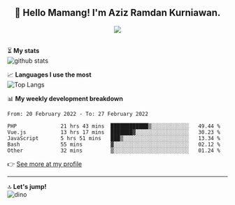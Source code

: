 <h2 align="center">👋 Hello Mamang! I'm Aziz Ramdan Kurniawan.</h2>  
<p align="center">
  <img src="https://komarev.com/ghpvc/?username=azizramdan"> <br><br>
</p>
    
⏳ **My stats**  
![github stats](https://github-readme-stats.vercel.app/api?username=azizramdan&show_icons=true&count_private=true&title_color=000&hide_border=true&hide_title=true)  

📈 **Languages I use the most**  
![Top Langs](https://github-readme-stats.vercel.app/api/top-langs/?username=azizramdan&layout=compact&langs_count=6&hide=tsql&hide_border=true&hide_title=true&exclude_repo=Futsal-Go,Futsal-Go-Admin,Sistem-Informasi-Sensus-Harian-Rawat-Inap)  

📊 **My weekly development breakdown**
<!--START_SECTION:waka-->

```text
From: 20 February 2022 - To: 27 February 2022

PHP              21 hrs 43 mins  ████████████▒░░░░░░░░░░░░   49.44 %
Vue.js           13 hrs 17 mins  ███████▓░░░░░░░░░░░░░░░░░   30.23 %
JavaScript       5 hrs 51 mins   ███▒░░░░░░░░░░░░░░░░░░░░░   13.34 %
Bash             55 mins         ▓░░░░░░░░░░░░░░░░░░░░░░░░   02.12 %
Other            32 mins         ▒░░░░░░░░░░░░░░░░░░░░░░░░   01.24 %
```

<!--END_SECTION:waka-->
👉 [See more at my profile](https://wakatime.com/@azizramdan)
***
🔝 **Let's jump!**  
![dino](https://raw.githubusercontent.com/azizramdan/azizramdan/master/dino.gif)  
